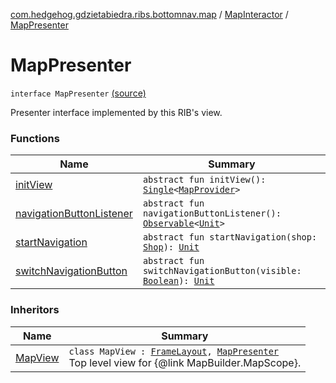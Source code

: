 [com.hedgehog.gdzietabiedra.ribs.bottomnav.map](../../index.md) / [MapInteractor](../index.md) / [MapPresenter](./index.md)

# MapPresenter

`interface MapPresenter` [(source)](https://github.com/asvid/GdzieTaBiedra/tree/master/app/src/main/java/com/hedgehog/gdzietabiedra/ribs/bottomnav/map/MapInteractor.kt#L167)

Presenter interface implemented by this RIB's view.

### Functions

| Name | Summary |
|---|---|
| [initView](init-view.md) | `abstract fun initView(): `[`Single`](http://reactivex.io/RxJava/javadoc/io/reactivex/Single.html)`<`[`MapProvider`](../../../com.hedgehog.gdzietabiedra.appservice.map/-map-provider/index.md)`>` |
| [navigationButtonListener](navigation-button-listener.md) | `abstract fun navigationButtonListener(): `[`Observable`](http://reactivex.io/RxJava/javadoc/io/reactivex/Observable.html)`<`[`Unit`](https://kotlinlang.org/api/latest/jvm/stdlib/kotlin/-unit/index.html)`>` |
| [startNavigation](start-navigation.md) | `abstract fun startNavigation(shop: `[`Shop`](../../../com.hedgehog.gdzietabiedra.domain/-shop/index.md)`): `[`Unit`](https://kotlinlang.org/api/latest/jvm/stdlib/kotlin/-unit/index.html) |
| [switchNavigationButton](switch-navigation-button.md) | `abstract fun switchNavigationButton(visible: `[`Boolean`](https://kotlinlang.org/api/latest/jvm/stdlib/kotlin/-boolean/index.html)`): `[`Unit`](https://kotlinlang.org/api/latest/jvm/stdlib/kotlin/-unit/index.html) |

### Inheritors

| Name | Summary |
|---|---|
| [MapView](../../-map-view/index.md) | `class MapView : `[`FrameLayout`](https://developer.android.com/reference/android/widget/FrameLayout.html)`, `[`MapPresenter`](./index.md)<br>Top level view for {@link MapBuilder.MapScope}. |
